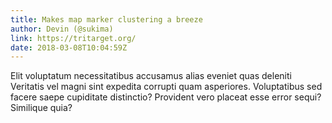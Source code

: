 ```yaml
---
title: Makes map marker clustering a breeze
author: Devin (@sukima)
link: https://tritarget.org/
date: 2018-03-08T10:04:59Z
---
```

Elit voluptatum necessitatibus accusamus alias eveniet quas deleniti Veritatis
vel magni sint expedita corrupti quam asperiores. Voluptatibus sed facere saepe
cupiditate distinctio? Provident vero placeat esse error sequi? Similique quia?
